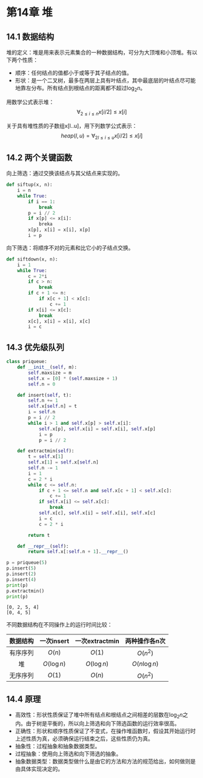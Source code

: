 # 第14章 堆

## 14.1 数据结构

堆的定义：堆是用来表示元素集合的一种数据结构，可分为大顶堆和小顶堆。有以下两个性质：
- 顺序：任何结点的值都小于或等于其子结点的值。
- 形状：是一个二叉树，最多在两层上具有叶结点，其中最底层的叶结点尽可能地靠左分布。所有结点到根结点的距离都不超过$\log_2 n$。

用数学公式表示堆：
$$
\forall_{2 \leqslant i \leqslant n} x[i/2] \leqslant x[i]
$$

关于具有堆性质的子数组x[l..u]，用下列数学公式表示：
$$
heap(l, u) = \forall_{2l \leqslant i \leqslant u} x[i/2] \leqslant x[i]
$$

## 14.2 两个关键函数

向上筛选：通过交换该结点与其父结点来实现的。


```python
def siftup(x, n):
    i = n
    while True:
        if i == 1:
            break
        p = i // 2
        if x[p] <= x[i]:
            breka
        x[p], x[i] = x[i], x[p]
        i = p
```

向下筛选：将顺序不对的元素和比它小的子结点交换。


```python
def siftdown(x, n):
    i = 1
    while True:
        c = 2*i
        if c > n:
            break
        if c + 1 <= n:
            if x[c + 1] < x[c]:
                c += 1
        if x[i] <= x[c]:
            break
        x[c], x[i] = x[i], x[c]
        i = c
```

## 14.3 优先级队列


```python
class priqueue:
    def __init__(self, m):
        self.maxsize = m
        self.x = [0] * (self.maxsize + 1)
        self.n = 0

    def insert(self, t):
        self.n += 1
        self.x[self.n] = t
        i = self.n
        p = i // 2
        while i > 1 and self.x[p] > self.x[i]:
            self.x[p], self.x[i] = self.x[i], self.x[p]
            i = p
            p = i // 2

    def extractmin(self):
        t = self.x[1]
        self.x[1] = self.x[self.n]
        self.n -= 1
        i = 1
        c = 2 * i
        while c <= self.n:
            if c + 1 <= self.n and self.x[c + 1] < self.x[c]:
                c += 1
            if self.x[i] <= self.x[c]:
                break
            self.x[c], self.x[i] = self.x[i], self.x[c]
            i = c
            c = 2 * i

        return t

    def __repr__(self):
        return self.x[:self.n + 1].__repr__()
```


```python
p = priqueue(5)
p.insert(5)
p.insert(2)
p.insert(4)
print(p)
p.extractmin()
print(p)
```

    [0, 2, 5, 4]
    [0, 4, 5]
    

不同数据结构在不同操作上的运行时间比较：

| 数据结构 | 一次insert | 一次extractmin | 两种操作各$n$次 |
| :---: | :---: | :---: | :---: |
| 有序序列 | $O(n)$ | $O(1)$ | $O(n^2)$ |
| 堆 | $O(\log n)$ | $O(\log n)$ | $O(n \log n)$ |
| 无序序列 | $O(1)$ | $O(n)$ | $O(n^2)$ |

## 14.4 原理

- 高效性：形状性质保证了堆中所有结点和根结点之间相差的层数在$\log_2 n$之内。由于树是平衡的，所以向上筛选和向下筛选函数的运行效率很高。
- 正确性：形状和顺序性质保证了不变式，在操作堆函数时，假设其开始运行时上述性质为真，必须确保运行结束之后，这些性质仍为真。
- 抽象性：过程抽象和抽象数据类型。
- 过程抽象：使用向上筛选和向下筛选的抽象。
- 抽象数据类型：数据类型做什么是由它的方法和方法的规范给出，如何做则是由具体实现决定的。
